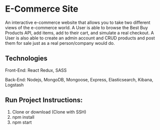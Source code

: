 # E-Commerce Site

An interactive e-commerce website that allows you to take two different views of the e-commerce world.
A User is able to browse the Best Buy Products API, add items, add to their cart, and simulate a real checkout.
A User is also able to create an admin account and CRUD products and post them for sale just as a real person/company would do.

## Technologies

Front-End:
React Redux, SASS

Back-End:
Nodejs, MongoDB, Mongoose, Express, Elasticsearch, Kibana, Logstash

## Run Project Instructions:

1. Clone or download (Clone with SSH)
2. npm install
3. npm start
